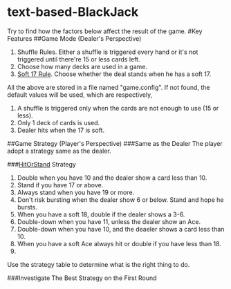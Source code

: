 text-based-BlackJack
====================

Try to find how the factors below affect the result of the game.
#Key Features
##Game Mode (Dealer's Perspective)
1. Shuffle Rules. Either a shuffle is triggered every hand or it's not triggered until there're 15 or less cards left.
2. Choose how many decks are used in a game.
3. [Soft 17 Rule](http://www.smartgaming.com/html/articles/soft17.htm). Choose whether the deal stands when he has a soft 17.

All the above are stored in a file named "game.config". If not found, the default values will be used, which are respectively,

1. A shuffle is triggered only when the cards are not enough to use (15 or less).
2. Only 1 deck of cards is used.
3. Dealer hits when the 17 is soft.

##Game Strategy (Player's Perspective)
###Same as the Dealer
The player adopt a strategy same as the dealer.

###[HitOrStand](http://www.hitorstand.net/strategy.php) Strategy
1. Double when you have 10 and the dealer show a card less than 10.
2. Stand if you have 17 or above.
3. Always stand when you have 19 or more.
3. Don't risk bursting when the dealer show 6 or below. Stand and hope he bursts.
4. When you have a soft 18, double if the dealer shows a 3-6.
5. Double-down when you have 11, unless the dealer show an Ace.
6. Double-down when you have 10, and the deaeler shows a card less than 10.
7. When you have a soft Ace always hit or double if you have less than 18.
8.  

Use the strategy table to determine what is the right thing to do.

###Investigate The Best Strategy on the First Round
